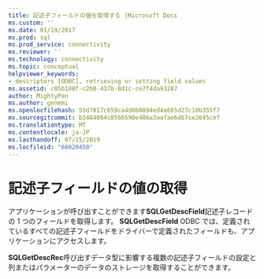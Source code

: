 ```yaml
---
title: 記述子フィールドの値を取得する |Microsoft Docs
ms.custom: ''
ms.date: 01/19/2017
ms.prod: sql
ms.prod_service: connectivity
ms.reviewer: ''
ms.technology: connectivity
ms.topic: conceptual
helpviewer_keywords:
- descriptors [ODBC], retrieving or setting field values
ms.assetid: c05b180f-c2b0-437b-8d1c-ce7f4da93287
author: MightyPen
ms.author: genemi
ms.openlocfilehash: 55d7017c659ca4d0b8094ed4a665d27c10b355f7
ms.sourcegitcommit: b2464064c0566590e486a3aafae6d67ce2645cef
ms.translationtype: MT
ms.contentlocale: ja-JP
ms.lasthandoff: 07/15/2019
ms.locfileid: "68020450"
---
```

# <a name="retrieving-the-values-in-descriptor-fields"></a>記述子フィールドの値の取得
アプリケーションが呼び出すことができます**SQLGetDescField**記述子レコードの 1 つのフィールドを取得します。 **SQLGetDescField** ODBC では、定義されているすべての記述子フィールドをドライバーで定義されたフィールドも、アプリケーションにアクセスします。  
  
 **SQLGetDescRec**呼び出すデータ型に影響する複数の記述子フィールドの設定と列またはパラメーターのデータのストレージを取得することができます。
